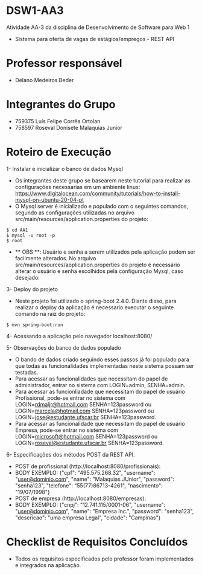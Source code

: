# DSW1-AA3
Atividade AA-3 da disciplina de Desenvolvimento de Software para Web 1
- Sistema para oferta de vagas de estágios/empregos - REST API <br/>

# Professor responsável
- Delano Medeiros Beder <br/>

# Integrantes do Grupo
- 759375 Luís Felipe Corrêa Ortolan
- 758597 Roseval Donisete Malaquias Junior

# Roteiro de Execução
1- Instalar e inicializar o banco de dados Mysql
- Os integrantes deste grupo se basearem neste tutorial para realizar as configurações necessarias em um ambiente linux:
https://www.digitalocean.com/community/tutorials/how-to-install-mysql-on-ubuntu-20-04-pt
- O Mysql server é inicializado e populado com o seguintes comandos, segundo as configurações utilizadas no arquivo src/main/resources/application.properties do projeto:
<pre><code>$ cd AA1
$ mysql -u root -p
$ root
</pre></code>
- ** OBS **: Usuário e senha a serem utilizados pela aplicação podem ser facilmente alterados. No arquivo src/main/resources/application.properties do projeto é necessário alterar o usuário e senha escolhidos pela configuração Mysql, caso desejado.

3- Deploy do projeto
- Neste projeto foi utilizado o spring-boot 2.4.0. Diante disso, para realizar o deploy da aplicação é necessario executar o seguinte comando na raiz do projeto:
<pre><code>$ mvn spring-boot:run
</pre></code>

4- Acessando a aplicação pelo navegador
localhost:8080/

5- Observações do banco de dados populado
- O bando de dados criado seguindo esses passos já foi populado para que todas as funcionalidades implementadas neste sistema possam ser testadas.
- Para acessar as funcionalidades que necessitam do papel de administrador, entrar no sistema com LOGIN=admin, SENHA=admin.
- Para acessar as funcionliadade que necessitam do papel de usuário Profissional, pode-se entrar no sistema com LOGIN=rdmaljr@hotmail.com SENHA=123password ou LOGIN=marcela@hotmail.com SENHA=123password ou LOGIN=jose@estudante.ufscar.br SENHA=123password.
- Para acessar as funcionalidade que necessitam do papel de usuário Empresa, pode-se entrar no sistema com LOGIN=microsoft@hotmail.com SENHA=123password ou LOGIN=roseval@estudante.ufscar.br SENHA=123password.

6- Especificações dos métodos POST da REST API.
- POST de profissional (http://localhost:8080/profissionais):
- BODY EXEMPLO: {"cpf": "495.575.268.32", "username": "user@dominio.com", "name": "Malaquias JUnior", "password": "senha123", "telefone": "55(77)86713-4261", "nascimento": "19/07/1998"}
- POST de empresa (http://localhost:8080/empresas):
- BODY EXEMPLO: {"cnpj": "12.741.115/0001-06", "username": "user@dominio.com", "name": "Empresa Inc.", "password": "senha123", "descricao": "uma empresa Legal", "cidade": "Campinas"}

# Checklist de Requisitos Concluídos
- Todos os requisitos especificados pelo professor foram implementados e integrados na aplicação.
